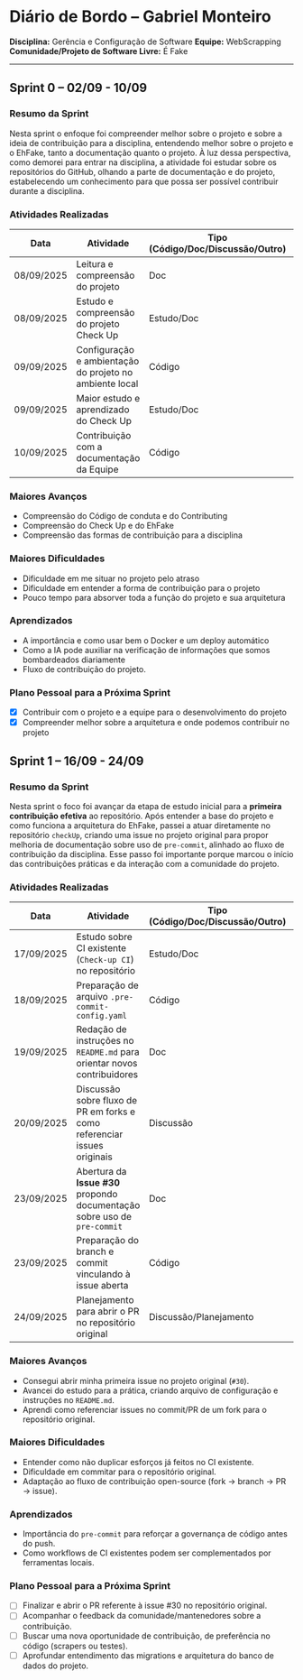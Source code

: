 # Diário de Bordo – Gabriel Monteiro

**Disciplina:** Gerência e Configuração de Software
**Equipe:** WebScrapping
**Comunidade/Projeto de Software Livre:** É Fake

---

## Sprint 0 – 02/09 - 10/09

### Resumo da Sprint

Nesta sprint o enfoque foi compreender melhor sobre o projeto e sobre a ideia de contribuição para a disciplina, entendendo melhor sobre o projeto e o EhFake, tanto a documentação quanto o projeto. À luz dessa perspectiva, como demorei para entrar na disciplina, a atividade foi estudar sobre os repositórios do GitHub, olhando a parte de documentação e do projeto, estabelecendo um conhecimento para que possa ser possível contribuir durante a disciplina.

### Atividades Realizadas

| Data       | Atividade                                               | Tipo (Código/Doc/Discussão/Outro) | Link/Referência                                                                                            | Status    |
| ---------- | ------------------------------------------------------- | --------------------------------- | ---------------------------------------------------------------------------------------------------------- | --------- |
| 08/09/2025 | Leitura e compreensão do projeto                        | Doc                               | [EhFake](https://github.com/EH-FAKE/check-up)                                                              | Concluído |
| 08/09/2025 | Estudo e compreensão do projeto Check Up                | Estudo/Doc                        | [Check Up](https://github.com/EH-FAKE/check-up/blob/develop/README.md)                                     | Concluído |
| 09/09/2025 | Configuração e ambientação do projeto no ambiente local | Código                            | -                                                                                                          | Concluído |
| 09/09/2025 | Maior estudo e aprendizado do Check Up                  | Estudo/Doc                        | [Check Up](https://github.com/EH-FAKE/check-up/blob/develop/README.md)                                     | Concluído |
| 10/09/2025 | Contribuição com a documentação da Equipe               | Código                            | [Commit](https://github.com/GCES-EhFake-Fork/docs-interno/commit/fb46aa7414b99f0c8a4d898c421a7d6fa4c62cd0) | Concluído |

### Maiores Avanços

- Compreensão do Código de conduta e do Contributing
- Compreensão do Check Up e do EhFake
- Compreensão das formas de contribuição para a disciplina

### Maiores Dificuldades

- Dificuldade em me situar no projeto pelo atraso
- Dificuldade em entender a forma de contribuição para o projeto
- Pouco tempo para absorver toda a função do projeto e sua arquitetura

### Aprendizados

- A importância e como usar bem o Docker e um deploy automático
- Como a IA pode auxiliar na verificação de informações que somos bombardeados diariamente
- Fluxo de contribuição do projeto.

### Plano Pessoal para a Próxima Sprint

- [x] Contribuir com o projeto e a equipe para o desenvolvimento do projeto
- [x] Compreender melhor sobre a arquitetura e onde podemos contribuir no projeto

## Sprint 1 – 16/09 - 24/09

### Resumo da Sprint

Nesta sprint o foco foi avançar da etapa de estudo inicial para a **primeira contribuição efetiva** ao repositório. Após entender a base do projeto e como funciona a arquitetura do EhFake, passei a atuar diretamente no repositório `checkUp`, criando uma issue no projeto original para propor melhoria de documentação sobre uso de `pre-commit`, alinhado ao fluxo de contribuição da disciplina. Esse passo foi importante porque marcou o início das contribuições práticas e da interação com a comunidade do projeto.

### Atividades Realizadas

| Data       | Atividade                                                                 | Tipo (Código/Doc/Discussão/Outro) | Link/Referência                                                                                                 | Status       |
| ---------- | ------------------------------------------------------------------------- | --------------------------------- | --------------------------------------------------------------------------------------------------------------- | ------------ |
| 17/09/2025 | Estudo sobre CI existente (`Check-up CI`) no repositório                  | Estudo/Doc                        | [ci.yml](https://github.com/EH-FAKE/check-up/blob/develop/.github/workflows/ci.yml)                             | Concluído    |
| 18/09/2025 | Preparação de arquivo `.pre-commit-config.yaml`                           | Código                            | -                                                                                                               | Concluído    |
| 19/09/2025 | Redação de instruções no `README.md` para orientar novos contribuidores   | Doc                               | -                                                                                                               | Concluído    |
| 20/09/2025 | Discussão sobre fluxo de PR em forks e como referenciar issues originais  | Discussão                         | -                                                                                                               | Concluído    |
| 23/09/2025 | Abertura da **Issue #30** propondo documentação sobre uso de `pre-commit` | Doc                               | [Issue #30](https://github.com/EH-FAKE/check-up/issues/30)                                                      | Concluído    |
| 23/09/2025 | Preparação do branch e commit vinculando à issue aberta                   | Código                            | [Commit vinculado à Issue #30](https://github.com/GCES-EhFake-Fork/checkUp/commit/...) _(substituir pelo link)_ | Pendente PR  |
| 24/09/2025 | Planejamento para abrir o PR no repositório original                      | Discussão/Planejamento            | -                                                                                                               | Em andamento |

### Maiores Avanços

- Consegui abrir minha primeira issue no projeto original (`#30`).
- Avancei do estudo para a prática, criando arquivo de configuração e instruções no `README.md`.
- Aprendi como referenciar issues no commit/PR de um fork para o repositório original.

### Maiores Dificuldades

- Entender como não duplicar esforços já feitos no CI existente.
- Dificuldade em commitar para o repositório original.
- Adaptação ao fluxo de contribuição open-source (fork → branch → PR → issue).

### Aprendizados

- Importância do `pre-commit` para reforçar a governança de código antes do push.
- Como workflows de CI existentes podem ser complementados por ferramentas locais.

### Plano Pessoal para a Próxima Sprint

- [ ] Finalizar e abrir o PR referente à issue #30 no repositório original.
- [ ] Acompanhar o feedback da comunidade/mantenedores sobre a contribuição.
- [ ] Buscar uma nova oportunidade de contribuição, de preferência no código (scrapers ou testes).
- [ ] Aprofundar entendimento das migrations e arquitetura do banco de dados do projeto.
